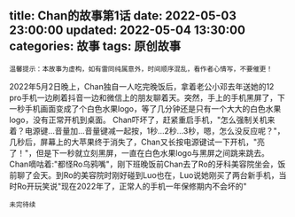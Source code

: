 title: Chan的故事第1话
date: 2022-05-03 23:00:00
updated: 2022-05-04 13:30:00
categories: 故事
tags: 原创故事
---

`温馨提示：本故事为虚构，如有雷同纯属意外，时间顺序混乱，看作者心情写，不要催更！`

  2022年5月2日晚上，Chan独自一人吃完晚饭后，拿着老公小邓去年送她的12 pro手机一边刷着抖音一边和微信上的朋友聊着天。突然，手上的手机黑屏了，下一秒手机画面变成了个白色水果logo，等了几分钟还是只有一个大大的白色水果logo，没有正常开机到桌面。
  Chan吓坏了，赶紧重启手机，"怎么强制关机来着？电源键…音量加…音量键减一起按，1秒…2秒…3秒，嗯，怎么没反应呢？"，几秒后，屏幕上的大苹果终于消失了，Chan又长按电源键试一下开机，"亮了！"，但是下一秒就立刻黑屏，一直在白色水果logo与黑屏之间跳来跳去。
  Chan嘀咕着:"都怪Ro乌鸦嘴"，刚下班晚饭前Chan去了Ro的牙科美容院坐会，饭前聊了会天。到Ro的美容院时刚好碰到Luo也在，Luo说她刚买了两台新手机，当时Ro开玩笑说"现在2022年了，正常人的手机一年保修期内不会坏的"
  
  
  
  `未完待续`